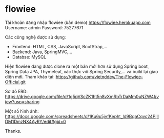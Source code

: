 # flowiee

Tài khoản đăng nhập flowiee (bản demo) https://flowiee.herokuapp.com
Username: admin 
Password: 75277671

Các công nghệ được sử dụng: 
+ Frontend: HTML, CSS, JavaScript, BootStrap,...
+ Backend: Java, SpringMVC,...
+ Databse: MySQL


Hiện flowiee đang được clone ra một bản mới hơn sử dụng Spring boot, Spring Data JPA, Thymeleaf, xác thực với Spring Security,... và build lại giao diện mới. Tham khảo tại: https://github.com/vietnddev/The-Flowiee-Official.git

Sơ đồ ERD: https://drive.google.com/file/d/1g5pVScZK1ht5n8vXmRbTrDaMm0uNZW4l/view?usp=sharing

Một số hình ảnh: https://docs.google.com/spreadsheets/d/1Ku6u5jyfKepht_Id9BqaCqvc24PjlIDM1DmzNX4AyRY/edit#gid=0

Thanks.
